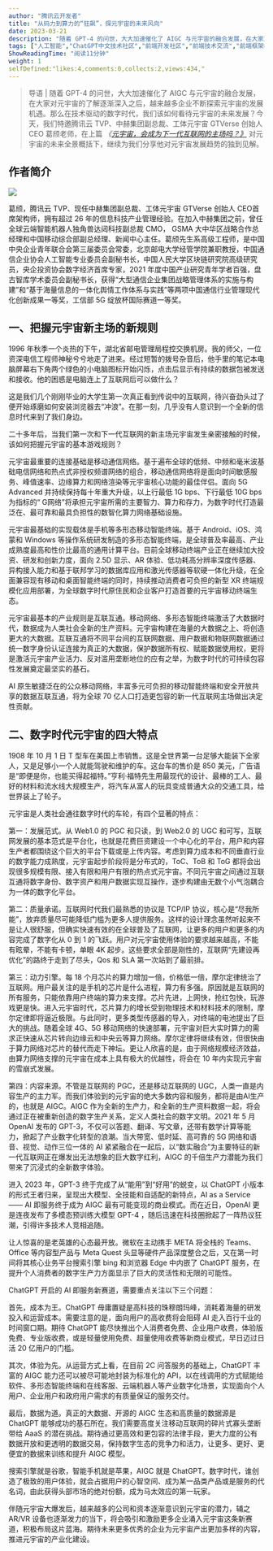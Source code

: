 ```yaml
---
author: "腾讯云开发者"
title: "从码力到算力的“狂飙”，探元宇宙的未来风向"
date: 2023-03-21
description: "随着 GPT-4 的问世，大大加速催化了 AIGC 与元宇宙的融合发展，在大家对元宇宙的了解逐渐深入之后，越来越多企业不断探索元宇宙的发展机遇。"
tags: ["人工智能","ChatGPT中文技术社区","前端开发社区","前端技术交流","前端框架教程","JavaScript 学习资源","CSS 技巧与最佳实践","HTML5 最新动态","前端工程师职业发展","开源前端项目","前端技术趋势"]
ShowReadingTime: "阅读11分钟"
weight: 1
selfDefined:"likes:4,comments:0,collects:2,views:434,"
---
```

> 导语 | 随着 GPT-4 的问世，大大加速催化了 AIGC 与元宇宙的融合发展，在大家对元宇宙的了解逐渐深入之后，越来越多企业不断探索元宇宙的发展机遇。那么在技术驱动的数字时代，我们该如何看待元宇宙的未来发展？今天，我们特邀腾讯云 TVP、中赫集团副总裁、工体元宇宙 GTVerse 创始人 CEO 葛颀老师，在上篇 _《[元宇宙，会成为下一代互联网的主场吗？》](https://link.juejin.cn?target=https%3A%2F%2Flink.zhihu.com%2F%3Ftarget%3Dhttp%253A%2F%2Fmp.weixin.qq.com%2Fs%253F__biz%253DMzIyMTQ0MTkyNw%253D%253D%2526mid%253D2247493837%2526idx%253D1%2526sn%253D5f1f614634ccde24f067d8c490c5b73e%2526chksm%253De83e1225df499b332eb9707ee7b436c451c26bbdc0da59b943f6214fd650322e3e005770b0a3%2526scene%253D21%2523wechat_redirect "https://link.zhihu.com/?target=http%3A//mp.weixin.qq.com/s%3F__biz%3DMzIyMTQ0MTkyNw%3D%3D%26mid%3D2247493837%26idx%3D1%26sn%3D5f1f614634ccde24f067d8c490c5b73e%26chksm%3De83e1225df499b332eb9707ee7b436c451c26bbdc0da59b943f6214fd650322e3e005770b0a3%26scene%3D21%23wechat_redirect")_ 对元宇宙的未来全景概括下，继续为我们分享他对元宇宙发展趋势的独到见解。

**作者简介**
--------

![](https://t11.baidu.com/it/u=1683902884,1968350863&fm=58)

葛颀，腾讯云 TVP、现任中赫集团副总裁、工体元宇宙 GTVerse 创始人 CEO首席架构师，拥有超过 26 年的信息科技产业管理经验。在加入中赫集团之前，曾任全球云端智能机器人独角兽达闼科技副总裁 CMO， GSMA 大中华区战略合作总经理和中国移动综合部副总经理、新闻中心主任。葛颀先生系高级工程师，是中国中央企业青年联合会第三届委员会常委，北京邮电大学经管学院兼职教授，中国通信企业协会人工智能专业委员会副秘书长，中国人民大学区块链研究院高级研究员，央企投资协会数字经济首席专家，2021 年度中国产业研究青年学者百强，盘古智库学术委员会副秘书长，获得“大型通信企业集团战略管理体系的实施与构建”和“基于海量信息的一体化舆情工作体系与实践”等两项中国通信行业管理现代化创新成果一等奖，工信部 5G 绽放杯国际赛道一等奖。

**一、把握元宇宙新主场的新规则**
------------------

1996 年秋季一个炎热的下午，湖北省邮电管理局程控交换机房。我的师父，一位资深电信工程师神秘兮兮地走了进来。经过短暂的拨号杂音后，他手里的笔记本电脑屏幕右下角两个绿色的小电脑图标开始闪烁，点击后显示有持续的数据包被发送和接收。他的困惑是电脑连上了互联网后可以做什么？

这是我们几个刚刚毕业的大学生第一次真正看到传说中的互联网，待兴奋劲头过了便开始琢磨如何安装浏览器去“冲浪”。在那一刻，几乎没有人意识到一个全新的信息时代来到了我们身边。

二十多年后，当我们第一次和下一代互联网的新主场元宇宙发生亲密接触的时候，该如何把握元宇宙的基本游戏规则？

元宇宙最重要的连接基础是移动通信网络。基于遍布全球的低频、中频和毫米波基础电信网络和热点式非授权频谱网络的组合，移动通信网络将是面向时间敏感服务、峰值速率、边缘算力和网络渲染等元宇宙核心功能的最佳伴侣。面向 5G Advanced 并持续保持每十年重大升级，以上行最低 1G bps、下行最低 10G bps 为指标的“ G网络”将承担元宇宙所需的主要智力、算力和存力，为数字时代打造最泛在、最可靠和最具负担性的数智化算力网络基础设施。

元宇宙最基础的实现载体是手机等多形态移动智能终端。基于 Android、iOS、鸿蒙和 Windows 等操作系统研发制造的多形态智能终端，是全球普及率最高、产业成熟度最高和性价比最高的通用计算平台。目前全球移动终端产业正在继续加大投资、研发和创新力度，面向 2.5D 显示、AR 体验、低功耗高分辨率深度传感器、异构接入能力和基于联邦学习的数据库应用和激光传感器等软硬一体化升级，在全面兼容现有移动和桌面智能终端的同时，持续推动消费者可负担的新型 XR 终端规模化应用部署，为全球数字时代原住民和企业客户打造首要的元宇宙移动终端生态。

元宇宙最基本的产业规则是互联互通。移动网络、多形态智能终端激活了大数据时代，数据成为人类社会全新的生产资料。元宇宙构建在海量的大数据之上、将创造更大的大数据。互联互通将不同平台间的互联网数据、用户数据和物联网数据通过统一数字身份认证连接为真正的大数据，保护数据所有权、赋能数据使用权，更将是激活元宇宙产业活力、反对滥用垄断地位的应有之举，为数字时代的可持续包容性发展奠定最坚实的基石。

AI 原生敏捷泛在的公众移动网络，丰富多元可负担的移动智能终端和安全开放共享的数据互联互通，将为全球 70 亿人口打造更包容的新一代互联网主场做出决定性贡献。

**二、数字时代元宇宙的四大特点**
------------------

1908 年 10 月 1 日 T 型车在美国上市销售。这是全世界第一台足够大能装下全家人，又是足够小一个人就能驾驶和维护的车。这台车的售价是 850 美元，广告语是“即便是你，也能买得起福特。”亨利·福特先生用最现代的设计、最棒的工人、最好的材料和流水线大规模生产，将汽车从富人的玩具变成普通大众的交通工具，给世界装上了轮子。

元宇宙是人类社会通往数字时代的车轮，有四个显著的特点：

第一：发展范式。从 Web1.0 的 PGC 和只读，到 Web2.0 的 UGC 和可写，互联网发展的基本范式是平台化，也就是花费巨资建设一个中心化的平台，用户和内容生产者都围绕这个巨大的平台下载或是上传内容。考虑到算力成本和不同垂直行业的数字能力成熟度，元宇宙起步阶段将是分布式的，ToC、ToB 和 ToG 都将会出现很多规模有限、接入有限和用户有限的热点式元宇宙。不同元宇宙之间通过互联互通将数字身份、数字资产和用户数据实现互操作，逐步构建由无数个小气泡耦合为一体的数字化平台。

第二：质量承诺。互联网时代我们最熟悉的协议是 TCP/IP 协议，核心是“尽我所能”，放弃质量尽可能降低门槛为更多人提供服务。这样的设计理念虽然听起来不是让人很舒服，但确实快速有效的在全球普及了互联网，让更多的用户和更多的内容完成了数字化从 0 到 1 的飞跃。用户对元宇宙使用体验的要求越来越高，不能有眩晕，不能有卡顿，单眼 4K 起步。这些要求全部是刚性的，互联网“先建设再优化”的路终于走到了尽头，Qos 和 SLA 第一次站到了最前排。

第三：动力引擎。每 18 个月芯片的算力增加一倍，价格低一倍，摩尔定律统治了互联网。用户最关注的是手机的芯片是什么进程，算力有多强。原因就是互联网的所有服务，只能依靠用户终端的算力来支撑。芯片先进，上网快，抢红包快，玩游戏更是快。进入元宇宙时代，芯片算力的增长受到物理技术和材料技术的限制，摩尔定律即将逼近极限。与此同时，更多类型传感器的导入，对终端的电池提出了巨大的挑战。随着全球 4G、5G 移动网络的快速部署，元宇宙对巨大实时算力的需求正快速从芯片转向边缘云和中央云等算力网络。摩尔定律将继续有效，但很快由于算力网络对芯片的替代而走下神坛。更让人欣喜的是，由于网络规模经济效益，由算力网络支撑的元宇宙在成本上具有极大的优越性，将会在 10 年内实现元宇宙的雪崩式发展。

第四：内容来源。不管是互联网的 PGC，还是移动互联网的 UGC，人类一直是内容生产的主力军。而我们体验到的元宇宙的绝大多数内容和服务，都将是由AI生产的，也就是 AIGC。AIGC 作为全新的生产力，和全新的生产资料数据一起，将会通过正在被重新创造的数字生产关系，定义人类社会的数字文明。2021 年 5 月 OpenAI 发布的 GPT-3，不仅可以答题、翻译、写文章，还带有数学计算等能力，掀起了产业数字化转型的浪潮。当大带宽、低时延、高可靠的 5G 网络和语音、视觉、动作三位一体的 AI 紧紧融合在一起后，以“数实融合”为主要特征的新一代互联网正在爆发出无法想象的巨大数字红利，AIGC 的千倍生产力潜能为我们带来了沉浸式的全新数字体验。

进入 2023 年，GPT-3 终于完成了从“能用”到“好用”的蜕变，以 ChatGPT 小版本的形式王者归来，呈现出大模型、全技能和自适配的新特点，AI as a Service —— AI 即服务终于成为 AIGC 最有可能变现的商业模式。而在近日，OpenAI 更是连夜发布了多模态预训练大模型 GPT-4 ，随后迅速在科技圈掀起了一阵热议狂潮，引得许多技术人竞相追随。

让人惊喜的是老英雄的心态最开放。微软在主动携手 META 将全栈的 Teams、Office 等内容型产品与 Meta Quest 头显等硬件产品深度整合之后，又在第一时间将其核心业务平台搜索引擎 bing 和浏览器 Edge 中内嵌了 ChatGPT 服务，在提升个人消费者的数字生产力方面显示了巨大的灵活性和无限的可能性。

ChatGPT 开启的 AI 即服务新赛道，需要重点关注以下三个问题：

首先，成本为王。ChatGPT 毋庸置疑是高科技的珠穆朗玛峰，消耗着海量的研发投入和运营成本。需要注意的是，面向用户的高收费将会阻碍 AI 走入百行千业的时间窗口期。期待 ChatGPT 能尽快推出个人消费者免费、企业用户收费，体验版免费、专业版收费，或是轻量使用免费、超量使用收费等新商业模式，早日迈过日活 20 亿用户的门槛。

其次，体验为先。从运营方式上看，在目前 2C 问答服务的基础上，ChatGPT 丰富的 AIGC 能力还可以被尽可能地封装为标准化的 API，以在线调用的方式赋能给软件、多形态智能终端和在线客服、云端机器人等产业数字化场景，实现面向个人用户、企业用户和政府用户需求的有质量保证的服务交付。

最后，数据为道。真正的大数据、开源的 AIGC 生态和高质量的数据源是 ChatGPT 能够成功的基石所在。我们需要高度关注移动互联网的碎片式寡头垄断带给 AaaS 的潜在挑战。期待通过更高效和更包容的法律手段，更大力度的公有数据开放和更透明的数据交易，保持数字生态的竞争力和活力，让更多、更好、更便宜的数据来训练和提升 AIGC 模型。

搜索引擎就是谷歌，智能手机就是苹果，AIGC 就是 ChatGPT。数字时代，谁创造了极致的用户体验，就会占据用户的心智空间、成为某一品类产品或是服务的代名词，由此获得头部市场的绝对份额，成为马太效应的第一玩家。

伴随元宇宙大爆发后，越来越多的公司和资本逐渐意识到元宇宙的潜力，辅之 AR/VR 设备也逐渐发力的当下，将会吸引和激励更多企业涌入元宇宙这条新赛道，积极布局这片蓝海。期待未来更多优秀的企业为元宇宙产出更加多样的内容，推进元宇宙的产业化建设。